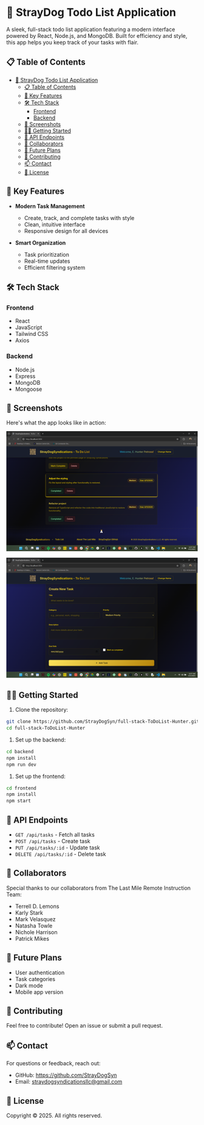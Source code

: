 # 🐾 StrayDog Todo List Application

A sleek, full-stack todo list application featuring a modern interface powered by React, Node.js, and MongoDB. Built for efficiency and style, this app helps you keep track of your tasks with flair.

## 📋 Table of Contents

- [🐾 StrayDog Todo List Application](#-straydog-todo-list-application)
  - [📋 Table of Contents](#-table-of-contents)
  - [🚀 Key Features](#-key-features)
  - [🛠️ Tech Stack](#️-tech-stack)
    - [Frontend](#frontend)
    - [Backend](#backend)
  - [📸 Screenshots](#-screenshots)
  - [🏃‍♂️ Getting Started](#️-getting-started)
  - [📡 API Endpoints](#-api-endpoints)
  - [👥 Collaborators](#-collaborators)
  - [🔮 Future Plans](#-future-plans)
  - [👥 Contributing](#-contributing)
  - [📫 Contact](#-contact)
  - [📄 License](#-license)

## 🚀 Key Features

- **Modern Task Management**
  - Create, track, and complete tasks with style
  - Clean, intuitive interface
  - Responsive design for all devices

- **Smart Organization**
  - Task prioritization
  - Real-time updates
  - Efficient filtering system

## 🛠️ Tech Stack

### Frontend

- React
- JavaScript
- Tailwind CSS
- Axios

### Backend

- Node.js
- Express
- MongoDB
- Mongoose

## 📸 Screenshots

Here's what the app looks like in action:

![Todo List Overview](./frontend/src/assets/screenshots/Screenshot01.png)

![Task Management Interface](./frontend/src/assets/screenshots/Screenshot02.png)

## 🏃‍♂️ Getting Started

1. Clone the repository:

```bash
git clone https://github.com/StrayDogSyn/full-stack-ToDoList-Hunter.git
cd full-stack-ToDoList-Hunter
```

1. Set up the backend:

```bash
cd backend
npm install
npm run dev
```

1. Set up the frontend:

```bash
cd frontend
npm install
npm start
```

## 📡 API Endpoints

- `GET /api/tasks` - Fetch all tasks
- `POST /api/tasks` - Create task
- `PUT /api/tasks/:id` - Update task
- `DELETE /api/tasks/:id` - Delete task

## 👥 Collaborators

Special thanks to our collaborators from The Last Mile Remote Instruction Team:

- Terrell D. Lemons
- Karly Stark
- Mark Velasquez
- Natasha Towle
- Nichole Harrison
- Patrick Mikes

## 🔮 Future Plans

- User authentication
- Task categories
- Dark mode
- Mobile app version

## 👥 Contributing

Feel free to contribute! Open an issue or submit a pull request.

## 📫 Contact

For questions or feedback, reach out:

- GitHub: <https://github.com/StrayDogSyn>
- Email: <straydogsyndicationsllc@gmail.com>

## 📄 License

Copyright © 2025. All rights reserved.
